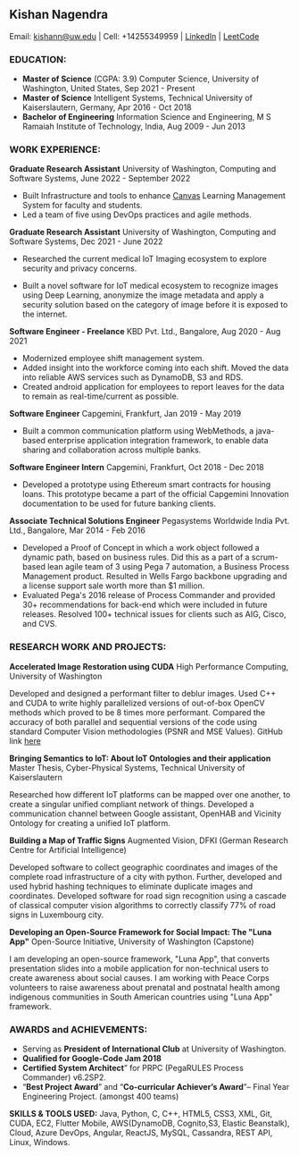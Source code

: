 ## Kishan Nagendra 
Email: kishann@uw.edu | Cell: +14255349959 | [LinkedIn](https://www.linkedin.com/in/kishan-nagendra-profile/) | [LeetCode](https://leetcode.com/nkishan/)

### EDUCATION:

- **Master of Science** (CGPA: 3.9) 
Computer Science, University of Washington, United States, Sep 2021 - Present
- **Master of Science**
Intelligent Systems, Technical University of Kaiserslautern, Germany, Apr 2016 - Oct 2018
- **Bachelor of Engineering**
Information Science and Engineering, M S Ramaiah Institute of Technology, India, Aug 2009 - Jun 2013

### **WORK EXPERIENCE:**

**Graduate Research Assistant**
University of Washington, Computing and Software Systems, June 2022 - September 2022

- Built Infrastructure and tools to enhance [Canvas](https://canvas.instructure.com/doc/api/index.html) Learning Management System for faculty and students.
- Led a team of five using DevOps practices and agile methods.

**Graduate Research Assistant**
University of Washington, Computing and Software Systems,  Dec 2021 - June 2022

- Researched the current medical IoT Imaging ecosystem to explore security and privacy concerns.

- Built a novel software for IoT medical ecosystem to recognize images using Deep Learning, anonymize the image metadata and apply a security solution based on the category of image before it is exposed to the internet.

**Software Engineer - Freelance**
KBD Pvt. Ltd., Bangalore,  Aug 2020 - Aug 2021

- Modernized employee shift management system.
- Added insight into the workforce coming into each shift. Moved the data into reliable AWS services such as DynamoDB, S3 and RDS.
- Created android application for employees to report leaves for the data to remain as real-time/current as possible.

**Software Engineer**
Capgemini, Frankfurt, Jan 2019 - May 2019

- Built a common communication platform using WebMethods, a java-based enterprise application integration framework, to enable data sharing and collaboration across multiple banks.

**Software Engineer Intern**
Capgemini, Frankfurt, Oct 2018 - Dec 2018

- Developed a prototype using Ethereum smart contracts for housing loans. This prototype became a part of the official Capgemini Innovation documentation to be used for future banking clients.

**Associate Technical Solutions Engineer**
Pegasystems Worldwide India Pvt. Ltd., Bangalore, Mar 2014 - Feb 2016

- Developed a Proof of Concept in which a work object followed a dynamic path, based on business rules. Did this as a part of a scrum-based lean agile team of 3 using Pega 7 automation, a Business Process Management product. Resulted in Wells Fargo backbone upgrading and a license support sale worth more than $1 million.
- Evaluated Pega's 2016 release of Process Commander and provided 30+ recommendations for back-end which were included in future releases. Resolved 100+ technical issues for clients such as AIG, Cisco, and CVS.

  

### **RESEARCH WORK AND PROJECTS**:

**Accelerated Image Restoration using CUDA**
High Performance Computing, University of Washington

Developed and designed a performant filter to deblur images. Used C++ and CUDA to write highly parallelized versions of out-of-box OpenCV methods which proved to be 8 times more performant. Compared the accuracy of both parallel and sequential versions of the code using standard Computer Vision methodologies (PSNR and MSE Values). GitHub link [here](https://github.com/kishann/Accelerated_ImageRestoration_using_CUDA)

**Bringing Semantics to IoT: About IoT Ontologies and their application**
Master Thesis, Cyber-Physical Systems, Technical University of Kaiserslautern

Researched how different IoT platforms can be mapped over one another, to create a singular unified compliant network of things. Developed a communication channel between Google assistant, OpenHAB and Vicinity Ontology for creating a unified IoT platform.

**Building a Map of Traffic Signs**
Augmented Vision, DFKI (German Research Centre for Artificial Intelligence)

Developed software to collect geographic coordinates and images of the complete road infrastructure of a city with python. Further, developed and used hybrid hashing techniques to eliminate duplicate images and coordinates. Developed software for road sign recognition using a cascade of classical computer vision algorithms to correctly classify 77% of road signs in Luxembourg city.

**Developing an Open-Source Framework for Social Impact: The "Luna App"**
Open-Source Initiative, University of Washington (Capstone)

I am developing an open-source framework, "Luna App", that converts presentation slides into a mobile application for non-technical users to create awareness about social causes. I am working with Peace Corps volunteers to raise awareness about prenatal and postnatal health among indigenous communities in South American countries using "Luna App" framework.

### **AWARDS and ACHIEVEMENTS:**
- Serving as **President of International Club** at University of Washington.
- **Qualified for Google-Code Jam 2018**
- **Certified System Architect**” for PRPC (PegaRULES Process Commander) v6.2SP2.
- “**Best Project Award**” and “**Co-curricular Achiever’s Award**”– Final Year Engineering Project. (amongst 400 teams)

**SKILLS & TOOLS USED:** Java, Python, C, C++, HTML5, CSS3, XML, Git, CUDA, EC2, Flutter Mobile, AWS(DynamoDB, Cognito,S3, Elastic Beanstalk), Cloud, Azure DevOps, Angular, ReactJS, MySQL, Cassandra, REST API, Linux, Windows.
